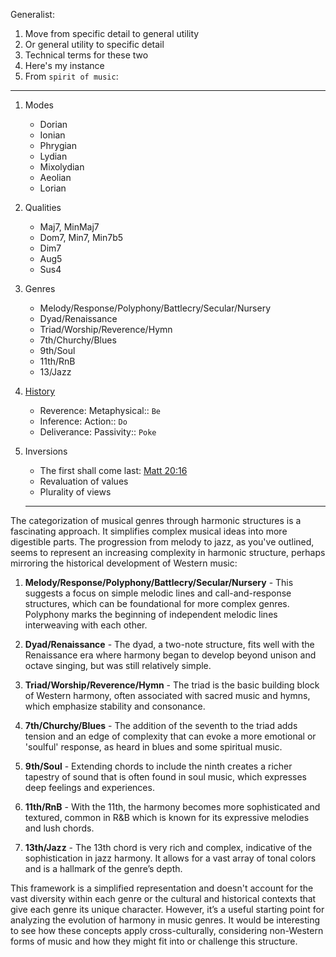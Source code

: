 Generalist:
1. Move from specific detail to general utility
2. Or general utility to specific detail
3. Technical terms for these two
4. Here's my instance
5. From `spirit of music`:

---

1. Modes
   - Dorian
   - Ionian
   - Phrygian
   - Lydian
   - Mixolydian
   - Aeolian
   - Lorian
     
2. Qualities
   - Maj7, MinMaj7
   - Dom7, Min7, Min7b5
   - Dim7
   - Aug5
   - Sus4
     
3. Genres
   - Melody/Response/Polyphony/Battlecry/Secular/Nursery
   - Dyad/Renaissance
   - Triad/Worship/Reverence/Hymn
   - 7th/Churchy/Blues
   - 9th/Soul
   - 11th/RnB
   - 13/Jazz
     
4. [History](https://www.gutenberg.org/files/38226/38226-h/38226-h.htm)
   - Reverence: Metaphysical:: `Be`
   - Inference: Action:: `Do`
   - Deliverance: Passivity:: `Poke`
     
5. Inversions
    - The first shall come last: [Matt 20:16](https://www.biblegateway.com/passage/?search=Matthew%2020%3A16&version=KJV)
    - Revaluation of values
    - Plurality of views

   ---

The categorization of musical genres through harmonic structures is a fascinating approach. It simplifies complex musical ideas into more digestible parts. The progression from melody to jazz, as you've outlined, seems to represent an increasing complexity in harmonic structure, perhaps mirroring the historical development of Western music:

1. **Melody/Response/Polyphony/Battlecry/Secular/Nursery** - This suggests a focus on simple melodic lines and call-and-response structures, which can be foundational for more complex genres. Polyphony marks the beginning of independent melodic lines interweaving with each other.

2. **Dyad/Renaissance** - The dyad, a two-note structure, fits well with the Renaissance era where harmony began to develop beyond unison and octave singing, but was still relatively simple.

3. **Triad/Worship/Reverence/Hymn** - The triad is the basic building block of Western harmony, often associated with sacred music and hymns, which emphasize stability and consonance.

4. **7th/Churchy/Blues** - The addition of the seventh to the triad adds tension and an edge of complexity that can evoke a more emotional or 'soulful' response, as heard in blues and some spiritual music.

5. **9th/Soul** - Extending chords to include the ninth creates a richer tapestry of sound that is often found in soul music, which expresses deep feelings and experiences.

6. **11th/RnB** - With the 11th, the harmony becomes more sophisticated and textured, common in R&B which is known for its expressive melodies and lush chords.

7. **13th/Jazz** - The 13th chord is very rich and complex, indicative of the sophistication in jazz harmony. It allows for a vast array of tonal colors and is a hallmark of the genre’s depth.

This framework is a simplified representation and doesn't account for the vast diversity within each genre or the cultural and historical contexts that give each genre its unique character. However, it’s a useful starting point for analyzing the evolution of harmony in music genres. It would be interesting to see how these concepts apply cross-culturally, considering non-Western forms of music and how they might fit into or challenge this structure.
